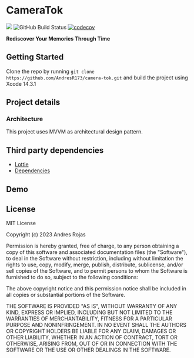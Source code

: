 # CameraTok

![](https://badges.fyi/github/license/AndresR173/camera-tok)
![GitHub Build Status](https://github.com/AndresR173/camera-tok/workflows/Main/badge.svg)
[![codecov](https://codecov.io/gh/AndresR173/camera-tok/branch/main/graph/badge.svg?token=8H3F0HWP4M)](https://codecov.io/gh/AndresR173/camera-tok)

**Rediscover Your Memories Through Time**

## Getting Started

Clone the repo by running `git clone https://github.com/AndresR173/camera-tok.git` and build the project using Xcode 14.3.1

## Project details

### Architecture
This project uses MVVM as architectural design pattern.

## Third party dependencies

- [Lottie](https://github.com/airbnb/lottie-ios)
- [Dependencies](https://github.com/pointfreeco/swift-dependencies)

## Demo

 License
 ----
MIT License

Copyright (c) 2023 Andres Rojas

Permission is hereby granted, free of charge, to any person obtaining a copy
of this software and associated documentation files (the "Software"), to deal
in the Software without restriction, including without limitation the rights
to use, copy, modify, merge, publish, distribute, sublicense, and/or sell
copies of the Software, and to permit persons to whom the Software is
furnished to do so, subject to the following conditions:

The above copyright notice and this permission notice shall be included in all
copies or substantial portions of the Software.

THE SOFTWARE IS PROVIDED "AS IS", WITHOUT WARRANTY OF ANY KIND, EXPRESS OR
IMPLIED, INCLUDING BUT NOT LIMITED TO THE WARRANTIES OF MERCHANTABILITY,
FITNESS FOR A PARTICULAR PURPOSE AND NONINFRINGEMENT. IN NO EVENT SHALL THE
AUTHORS OR COPYRIGHT HOLDERS BE LIABLE FOR ANY CLAIM, DAMAGES OR OTHER
LIABILITY, WHETHER IN AN ACTION OF CONTRACT, TORT OR OTHERWISE, ARISING FROM,
OUT OF OR IN CONNECTION WITH THE SOFTWARE OR THE USE OR OTHER DEALINGS IN THE
SOFTWARE.
